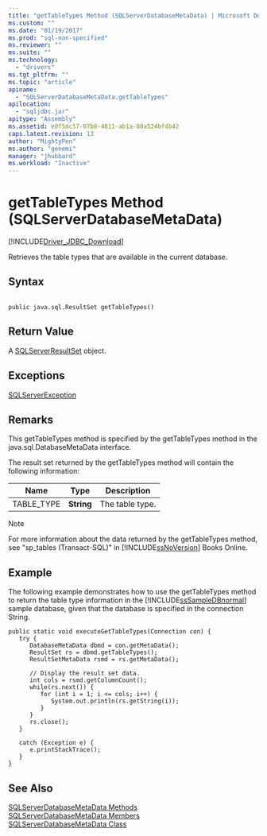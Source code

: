 ```yaml
---
title: "getTableTypes Method (SQLServerDatabaseMetaData) | Microsoft Docs"
ms.custom: ""
ms.date: "01/19/2017"
ms.prod: "sql-non-specified"
ms.reviewer: ""
ms.suite: ""
ms.technology: 
  - "drivers"
ms.tgt_pltfrm: ""
ms.topic: "article"
apiname: 
  - "SQLServerDatabaseMetaData.getTableTypes"
apilocation: 
  - "sqljdbc.jar"
apitype: "Assembly"
ms.assetid: e0f5dc57-07b8-4811-ab1a-80a524bfdb42
caps.latest.revision: 13
author: "MightyPen"
ms.author: "genemi"
manager: "jhubbard"
ms.workload: "Inactive"
---
```

# getTableTypes Method (SQLServerDatabaseMetaData)
[!INCLUDE[Driver_JDBC_Download](../../../includes/driver_jdbc_download.md)]

  Retrieves the table types that are available in the current database.  
  
## Syntax  
  
```  
  
public java.sql.ResultSet getTableTypes()  
```  
  
## Return Value  
 A [SQLServerResultSet](../../../connect/jdbc/reference/sqlserverresultset-class.md) object.  
  
## Exceptions  
 [SQLServerException](../../../connect/jdbc/reference/sqlserverexception-class.md)  
  
## Remarks  
 This getTableTypes method is specified by the getTableTypes method in the java.sql.DatabaseMetaData interface.  
  
 The result set returned by the getTableTypes method will contain the following information:  
  
|Name|Type|Description|  
|----------|----------|-----------------|  
|TABLE_TYPE|**String**|The table type.|  
  
> [!NOTE]  
>  For more information about the data returned by the getTableTypes method, see "sp_tables (Transact-SQL)" in [!INCLUDE[ssNoVersion](../../../includes/ssnoversion_md.md)] Books Online.  
  
## Example  
 The following example demonstrates how to use the getTableTypes method to return the table type information in the [!INCLUDE[ssSampleDBnormal](../../../includes/sssampledbnormal_md.md)] sample database, given that the database is specified in the connection String.  
  
```  
public static void executeGetTableTypes(Connection con) {  
   try {  
      DatabaseMetaData dbmd = con.getMetaData();  
      ResultSet rs = dbmd.getTableTypes();  
      ResultSetMetaData rsmd = rs.getMetaData();  
  
      // Display the result set data.  
      int cols = rsmd.getColumnCount();  
      while(rs.next()) {  
         for (int i = 1; i <= cols; i++) {  
            System.out.println(rs.getString(i));  
         }  
      }  
      rs.close();  
   }   
  
   catch (Exception e) {  
      e.printStackTrace();  
   }  
}  
```  
  
## See Also  
 [SQLServerDatabaseMetaData Methods](../../../connect/jdbc/reference/sqlserverdatabasemetadata-methods.md)   
 [SQLServerDatabaseMetaData Members](../../../connect/jdbc/reference/sqlserverdatabasemetadata-members.md)   
 [SQLServerDatabaseMetaData Class](../../../connect/jdbc/reference/sqlserverdatabasemetadata-class.md)  
  
  
